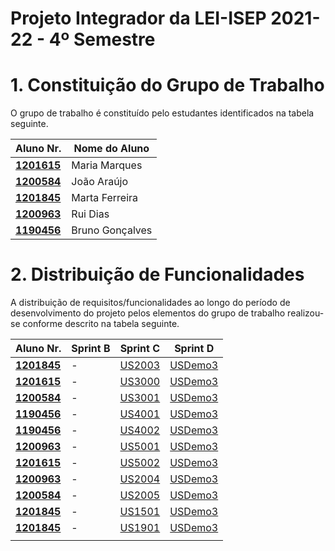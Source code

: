 # Projeto Integrador da LEI-ISEP 2021-22 - 4º Semestre

# 1. Constituição do Grupo de Trabalho

O grupo de trabalho é constituído pelo estudantes identificados na tabela seguinte.

| Aluno Nr.	                    | Nome do Aluno	  |
|-------------------------------|-----------------|
| **[1201615](/docs/1201615/)** | Maria Marques   |
| **[1200584](/docs/1200584/)** | João Araújo     |
| **[1201845](/docs/1201845/)** | Marta Ferreira  |
| **[1200963](/docs/1200963/)** | Rui Dias        |
| **[1190456](/docs/1190456/)** | Bruno Gonçalves |

# 2. Distribuição de Funcionalidades ###

A distribuição de requisitos/funcionalidades ao longo do período de desenvolvimento do projeto pelos elementos do grupo de trabalho realizou-se conforme descrito na tabela seguinte.

| Aluno Nr.	               | Sprint B | Sprint C                                                           | Sprint D |
|--------------------------|----------|--------------------------------------------------------------------|----------|
| [**1201845**](/docs/1201845/) | -        | [US2003](/docs/Sprint3/US2003/ProcessoEngenhariaFuncionalidade.md) | [USDemo3](/docs/USDemo3) |
| [**1201615**](/docs/1201615/) | -        | [US3000](/docs/Sprint3/US3000/ProcessoEngenhariaFuncionalidade.md) | [USDemo3](/docs/USDemo3) |
| [**1200584**](/docs/1200584/) | -        | [US3001](/docs/Sprint3/US3001/US3001.md)                           | [USDemo3](/docs/USDemo3) |
| [**1190456**](/docs/1190456/) | -        | [US4001](/docs/Sprint3/US4001/ProcessoEngenhariaFuncionalidade.md) | [USDemo3](/docs/USDemo3) |
| [**1190456**](/docs/1190456/) | -        | [US4002](/docs/Sprint3/US4002/ProcessoEngenhariaFuncionalidade.md) | [USDemo3](/docs/USDemo3) |
| [**1200963**](/docs/1200963/) | -        | [US5001](/docs/Sprint3/US5001/ProcessoEngenhariaFuncionalidade.md) | [USDemo3](/docs/USDemo3) |
| [**1201615**](/docs/1201615/) | -        | [US5002](/docs/Sprint3/US5002/ProcessoEngenhariaFuncionalidade.md) | [USDemo3](/docs/USDemo3) |
| [**1200963**](/docs/1200963/) | -        | [US2004](/docs/Sprint3/US2004/ProcessoEngenhariaFuncionalidade.md) | [USDemo3](/docs/USDemo3) |
| [**1200584**](/docs/1200584/) | -        | [US2005](/docs/Sprint3/US2005/US2005.md)                           | [USDemo3](/docs/USDemo3) |
| [**1201845**](/docs/1201845/) | -        | [US1501](/docs/Sprint3/US1501/ProcessoEngenhariaFuncionalidade.md) | [USDemo3](/docs/USDemo3) |
| [**1201845**](/docs/1201845/) | -        | [US1901](/docs/Sprint3/US1901/ProcessoEngenhariaFuncionalidade.md) | [USDemo3](/docs/USDemo3) |
|                          |          |                                                                    |

